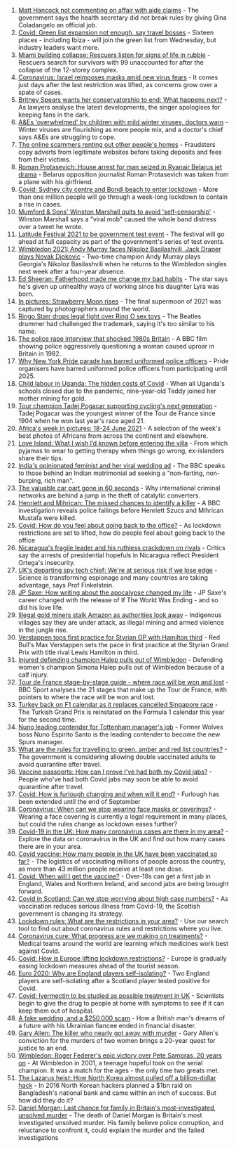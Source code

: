 1. [Matt Hancock not commenting on affair with aide claims](https://www.bbc.co.uk/news/uk-politics-57608716) - The government says the health secretary did not break rules by giving Gina Coladangelo an official job.
2. [Covid: Green list expansion not enough, say travel bosses](https://www.bbc.co.uk/news/uk-57606348) - Sixteen places - including Ibiza - will join the green list from Wednesday, but industry leaders want more.
3. [Miami building collapse: Rescuers listen for signs of life in rubble](https://www.bbc.co.uk/news/world-us-canada-57606232) - Rescuers search for survivors with 99 unaccounted for after the collapse of the 12-storey complex.
4. [Coronavirus: Israel reimposes masks amid new virus fears](https://www.bbc.co.uk/news/world-middle-east-57594155) - It comes just days after the last restriction was lifted, as concerns grow over a spate of cases.
5. [Britney Spears wants her conservatorship to end: What happens next?](https://www.bbc.co.uk/news/entertainment-arts-57608147) - As lawyers analyse the latest developments, the singer apologises for keeping fans in the dark.
6. [A&Es 'overwhelmed' by children with mild winter viruses, doctors warn](https://www.bbc.co.uk/news/health-57583733) - Winter viruses are flourishing as more people mix, and a doctor's chief says A&Es are struggling to cope.
7. [The online scammers renting out other people's homes](https://www.bbc.co.uk/news/uk-england-dorset-57599056) - Fraudsters copy adverts from legitimate websites before taking deposits and fees from their victims.
8. [Roman Protasevich: House arrest for man seized in Ryanair Belarus jet drama](https://www.bbc.co.uk/news/world-europe-57607580) - Belarus opposition journalist Roman Protasevich was taken from a plane with his girlfriend.
9. [Covid: Sydney city centre and Bondi beach to enter lockdown](https://www.bbc.co.uk/news/world-australia-57590969) - More than one million people will go through a week-long lockdown to contain a rise in cases.
10. [Mumford & Sons' Winston Marshall quits to avoid 'self-censorship'](https://www.bbc.co.uk/news/newsbeat-57608397) - Winston Marshall says a "viral mob" caused the whole band distress over a tweet he wrote.
11. [Latitude Festival 2021 to be government test event](https://www.bbc.co.uk/news/uk-england-suffolk-57609922) - The festival will go ahead at full capacity as part of the government's series of test events.
12. [Wimbledon 2021: Andy Murray faces Nikoloz Basilashvili, Jack Draper plays Novak Djokovic](https://www.bbc.co.uk/sport/tennis/57609184) - Two-time champion Andy Murray plays Georgia's Nikoloz Basilashvili when he returns to the Wimbledon singles next week after a four-year absence.
13. [Ed Sheeran: Fatherhood made me change my bad habits](https://www.bbc.co.uk/news/entertainment-arts-57608153) - The star says he's given up unhealthy ways of working since his daughter Lyra was born.
14. [In pictures: Strawberry Moon rises](https://www.bbc.co.uk/news/in-pictures-57609690) - The final supermoon of 2021 was captured by photographers around the world.
15. [Ringo Starr drops legal fight over Ring O sex toys](https://www.bbc.co.uk/news/entertainment-arts-57600967) - The Beatles drummer had challenged the trademark, saying it's too similar to his name.
16. [The police rape interview that shocked 1980s Britain](https://www.bbc.co.uk/news/stories-57485617) - A BBC film showing police aggressively questioning a woman caused uproar in Britain in 1982.
17. [Why New York Pride parade has barred uniformed police officers](https://www.bbc.co.uk/news/world-us-canada-57601209) - Pride organisers have barred uniformed police officers from participating until 2025.
18. [Child labour in Uganda: The hidden costs of Covid](https://www.bbc.co.uk/news/world-africa-57600657) - When all Uganda's schools closed due to the pandemic, nine-year-old Teddy joined her mother mining for gold.
19. [Tour champion Tadej Pogacar supporting cycling's next generation](https://www.bbc.co.uk/news/world-europe-57605451) - Tadej Pogacar was the youngest winner of the Tour de France since 1904 when he won last year's race aged 21.
20. [Africa's week in pictures: 18-24 June 2021](https://www.bbc.co.uk/news/world-africa-57597769) - A selection of the week's best photos of Africans from across the continent and elsewhere.
21. [Love Island: What I wish I’d known before entering the villa](https://www.bbc.co.uk/news/newsbeat-57586214) - From which pyjamas to wear to getting therapy when things go wrong, ex-islanders share their tips.
22. [India's opinionated feminist and her viral wedding ad](https://www.bbc.co.uk/news/world-asia-india-57563720) - The BBC speaks to those behind an Indian matrimonial ad seeking a "non-farting, non-burping, rich man".
23. [The valuable car part gone in 60 seconds](https://www.bbc.co.uk/news/business-57542144) - Why international criminal networks are behind a jump in the theft of catalytic converters.
24. [Henriett and Mihrican: The missed chances to identify a killer](https://www.bbc.co.uk/news/uk-57597749) - A BBC investigation reveals police failings before Henriett Szucs and Mihrican Mustafa were killed.
25. [Covid: How do you feel about going back to the office?](https://www.bbc.co.uk/news/business-57427005) - As lockdown restrictions are set to lifted, how do people feel about going back to the office
26. [Nicaragua's fragile leader and his ruthless crackdown on rivals](https://www.bbc.co.uk/news/world-latin-america-57594114) - Critics say the arrests of presidential hopefuls in Nicaragua reflect President Ortega's insecurity.
27. [UK's departing spy tech chief: We're at serious risk if we lose edge](https://www.bbc.co.uk/news/uk-57517603) - Science is transforming espionage and many countries are taking advantage, says Prof Finkelstein.
28. [JP Saxe: How writing about the apocalypse changed my life](https://www.bbc.co.uk/news/entertainment-arts-57565981) - JP Saxe's career changed with the release of If The World Was Ending - and so did his love life.
29. [Illegal gold miners stalk Amazon as authorities look away](https://www.bbc.co.uk/news/world-latin-america-57157017) - Indigenous villages say they are under attack, as illegal mining and armed violence in the jungle rise.
30. [Verstappen tops first practice for Styrian GP with Hamilton third](https://www.bbc.co.uk/sport/formula1/57606332) - Red Bull's Max Verstappen sets the pace in first practice at the Styrian Grand Prix with title rival Lewis Hamilton in third.
31. [Injured defending champion Halep pulls out of Wimbledon](https://www.bbc.co.uk/sport/tennis/57609992) - Defending women's champion Simona Halep pulls out of Wimbledon because of a calf injury.
32. [Tour de France stage-by-stage guide - where race will be won and lost](https://www.bbc.co.uk/sport/cycling/57552417) - BBC Sport analyses the 21 stages that make up the Tour de France, with pointers to where the race will be won and lost.
33. [Turkey back on F1 calendar as it replaces cancelled Singapore race](https://www.bbc.co.uk/sport/formula1/57606329) - The Turkish Grand Prix is reinstated on the Formula 1 calendar this year for the second time.
34. [Nuno leading contender for Tottenham manager's job](https://www.bbc.co.uk/sport/football/57604428) - Former Wolves boss Nuno Espirito Santo is the leading contender to become the new Spurs manager.
35. [What are the rules for travelling to green, amber and red list countries?](https://www.bbc.co.uk/news/explainers-52544307) - The government is considering allowing double vaccinated adults to avoid quarantine after travel.
36. [Vaccine passports: How can I prove I've had both my Covid jabs?](https://www.bbc.co.uk/news/explainers-55718553) - People who've had both Covid jabs may soon be able to avoid quarantine after travel.
37. [Covid: How is furlough changing and when will it end?](https://www.bbc.co.uk/news/explainers-52135342) - Furlough has been extended until the end of September
38. [Coronavirus: When can we stop wearing face masks or coverings?](https://www.bbc.co.uk/news/health-51205344) - Wearing a face covering is currently a legal requirement in many places, but could the rules change as lockdown eases further?
39. [Covid-19 in the UK: How many coronavirus cases are there in my area?](https://www.bbc.co.uk/news/uk-51768274) - Explore the data on coronavirus in the UK and find out how many cases there are in your area.
40. [Covid vaccine: How many people in the UK have been vaccinated so far?](https://www.bbc.co.uk/news/health-55274833) - The logistics of vaccinating millions of people across the country, as more than 43 million people receive at least one dose.
41. [Covid: When will I get the vaccine?](https://www.bbc.co.uk/news/health-55045639) - Over-18s can get a first jab in England, Wales and Northern Ireland, and second jabs are being brought forward.
42. [Covid in Scotland: Can we stop worrying about high case numbers?](https://www.bbc.co.uk/news/uk-scotland-57581952) - As vaccination reduces serious illness from Covid-19, the Scottish government is changing its strategy.
43. [Lockdown rules: What are the restrictions in your area?](https://www.bbc.co.uk/news/uk-54373904) - Use our search tool to find out about coronavirus rules and restrictions where you live.
44. [Coronavirus cure: What progress are we making on treatments?](https://www.bbc.co.uk/news/health-52354520) - Medical teams around the world are learning which medicines work best against Covid.
45. [Covid: How is Europe lifting lockdown restrictions?](https://www.bbc.co.uk/news/explainers-53640249) - Europe is gradually easing lockdown measures ahead of the tourist season.
46. [Euro 2020: Why are England players self-isolating?](https://www.bbc.co.uk/news/explainers-57568450) - Two England players are self-isolating after a Scotland player tested positive for Covid.
47. [Covid: Ivermectin to be studied as possible treatment in UK](https://www.bbc.co.uk/news/health-57570377) - Scientists begin to give the drug to people at home with symptoms to see if it can keep them out of hospital.
48. [A fake wedding, and a $250,000 scam](https://www.bbc.co.uk/news/world-europe-57358241) - How a British man's dreams of a future with his Ukrainian fiancee ended in financial disaster.
49. [Gary Allen: The killer who nearly got away with murder](https://www.bbc.co.uk/news/uk-england-57331321) - Gary Allen's conviction for the murders of two women brings a 20-year quest for justice to an end.
50. [Wimbledon: Roger Federer's epic victory over Pete Sampras, 20 years on](https://www.bbc.co.uk/sport/tennis/57514035) - At Wimbledon in 2001, a teenage hopeful took on the serial champion. It was a match for the ages - the only time two greats met.
51. [The Lazarus heist: How North Korea almost pulled off a billion-dollar hack](https://www.bbc.co.uk/news/stories-57520169) - In 2016 North Korean hackers planned a $1bn raid on Bangladesh's national bank and came within an inch of success. But how did they do it?
52. [Daniel Morgan: Last chance for family in Britain's most-investigated, unsolved murder](https://www.bbc.co.uk/news/uk-57073302) - The death of Daniel Morgan is Britain's most investigated unsolved murder. His family believe police corruption, and reluctance to confront it, could explain the murder and the failed investigations
